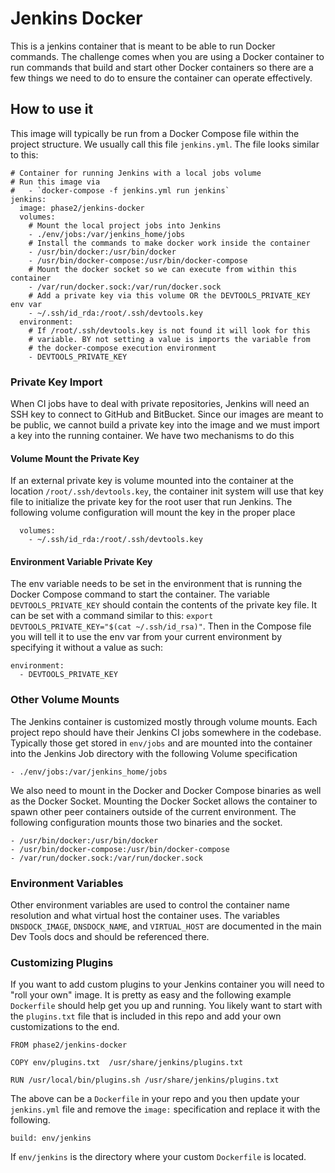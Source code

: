 # Jenkins Docker

This is a jenkins container that is meant to be able to run Docker commands.
The challenge comes when you are using a Docker container to run commands that
build and start other Docker containers so there are a few things we need to
do to ensure the container can operate effectively.

## How to use it

This image will typically be run from a Docker Compose file within the project
structure.  We usually call this file `jenkins.yml`. The file looks similar to
this:

```
# Container for running Jenkins with a local jobs volume
# Run this image via
#   - `docker-compose -f jenkins.yml run jenkins`
jenkins:
  image: phase2/jenkins-docker
  volumes:
    # Mount the local project jobs into Jenkins
    - ./env/jobs:/var/jenkins_home/jobs
    # Install the commands to make docker work inside the container
    - /usr/bin/docker:/usr/bin/docker
    - /usr/bin/docker-compose:/usr/bin/docker-compose
    # Mount the docker socket so we can execute from within this container
    - /var/run/docker.sock:/var/run/docker.sock
    # Add a private key via this volume OR the DEVTOOLS_PRIVATE_KEY env var
    - ~/.ssh/id_rda:/root/.ssh/devtools.key
  environment:
    # If /root/.ssh/devtools.key is not found it will look for this 
    # variable. BY not setting a value is imports the variable from 
    # the docker-compose execution environment
    - DEVTOOLS_PRIVATE_KEY
```

### Private Key Import

When CI jobs have to deal with private repositories, Jenkins will need an
SSH key to connect to GitHub and BitBucket. Since our images are meant to be
public, we cannot build a private key into the image and we must import a key
into the running container. We have two mechanisms to do this

#### Volume Mount the Private Key

If an external private key is volume mounted into the container at the location
`/root/.ssh/devtools.key`, the container init system will use that key file to
initialize the private key for the root user that run Jenkins. The following
volume configuration will mount the key in the proper place

```
  volumes:
    - ~/.ssh/id_rda:/root/.ssh/devtools.key
```

#### Environment Variable Private Key

The env variable needs to be set in the environment that is running the Docker 
Compose command to start the container.  The variable `DEVTOOLS_PRIVATE_KEY` 
should contain the contents of the private key file. It can be set with a 
command similar to this: `export DEVTOOLS_PRIVATE_KEY="$(cat ~/.ssh/id_rsa)"`. 
Then in the Compose file you will tell it to use the env var from your current 
environment by specifying it without a value as such:

```
environment:
  - DEVTOOLS_PRIVATE_KEY
```

### Other Volume Mounts

The Jenkins container is customized mostly through volume mounts. Each project
repo should have their Jenkins CI jobs somewhere in the codebase.  Typically
those get stored in `env/jobs` and are mounted into the container into the
Jenkins Job directory with the following Volume specification

`- ./env/jobs:/var/jenkins_home/jobs`

We also need to mount in the Docker and Docker Compose binaries as well as the
Docker Socket.  Mounting the Docker Socket allows the container to spawn other 
peer containers outside of the current environment. The following configuration
mounts those two binaries and the socket.

```
- /usr/bin/docker:/usr/bin/docker
- /usr/bin/docker-compose:/usr/bin/docker-compose
- /var/run/docker.sock:/var/run/docker.sock
```

### Environment Variables

Other environment variables are used to control the container name resolution
and what virtual host the container uses.  The variables `DNSDOCK_IMAGE`,
`DNSDOCK_NAME`, and `VIRTUAL_HOST` are documented in the main Dev Tools 
docs and should be referenced there.

### Customizing Plugins

If you want to add custom plugins to your Jenkins container you will need to 
"roll your own" image.  It is pretty as easy and the following example `Dockerfile`
should help get you up and running.  You likely want to start with the `plugins.txt`
file that is included in this repo and add your own customizations to the end.

```
FROM phase2/jenkins-docker

COPY env/plugins.txt  /usr/share/jenkins/plugins.txt

RUN /usr/local/bin/plugins.sh /usr/share/jenkins/plugins.txt
```

The above can be a `Dockerfile` in your repo and you then update your 
`jenkins.yml` file and remove the `image:` specification and replace it 
with the following.

`build: env/jenkins`

If `env/jenkins` is the directory where your custom `Dockerfile` is located.


